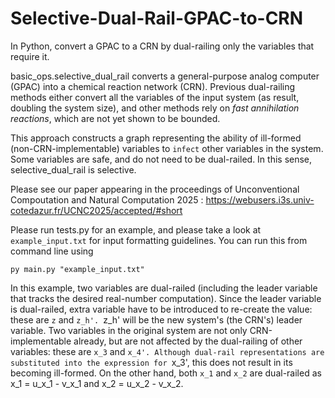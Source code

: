 # Selective-Dual-Rail-GPAC-to-CRN
In Python, convert a GPAC to a CRN by dual-railing only the variables that require it.


basic_ops.selective_dual_rail converts a general-purpose analog computer (GPAC) into a chemical reaction network (CRN). Previous dual-railing methods either convert all the variables of the input system (as result, doubling the system size), and other methods rely on *fast annihilation reactions*, which are not yet shown to be bounded.

This approach constructs a graph representing the ability of ill-formed (non-CRN-implementable) variables to `infect` other variables in the system. Some variables are safe, and do not need to be dual-railed. In this sense, selective_dual_rail is selective. 

Please see our paper appearing in the proceedings of Unconventional Compoutation and Natural Computation 2025 : https://webusers.i3s.univ-cotedazur.fr/UCNC2025/accepted/#short

Please run tests.py for an example, and please take a look at `example_input.txt` for input formatting guidelines. You can run this from command line using

`py main.py "example_input.txt"`

In this example, two variables are dual-railed (including the leader variable that tracks the desired real-number computation). Since the leader variable is dual-railed, extra variable have to be introduced to re-create the value: these are `z` and `z_h'. `z_h' will be the new system's (the CRN's) leader variable. Two variables in the original system are not only CRN-implementable already, but are not affected by the dual-railing of other variables: these are `x_3` and `x_4'. Although dual-rail representations are substituted into the expression for `x_3', this does not result in its becoming ill-formed. On the other hand, both `x_1` and `x_2` are dual-railed as x_1 = u_x_1 - v_x_1 and x_2 = u_x_2 - v_x_2.
